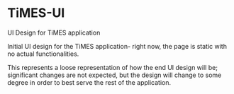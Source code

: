# TiMES-UI
UI Design for TiMES application

Initial UI design for the TiMES application- right now, the page is static with no actual functionalities.

This represents a loose representation of how the end UI design will be; significant changes are not expected,
but the design will change to some degree in order to best serve the rest of the application.
